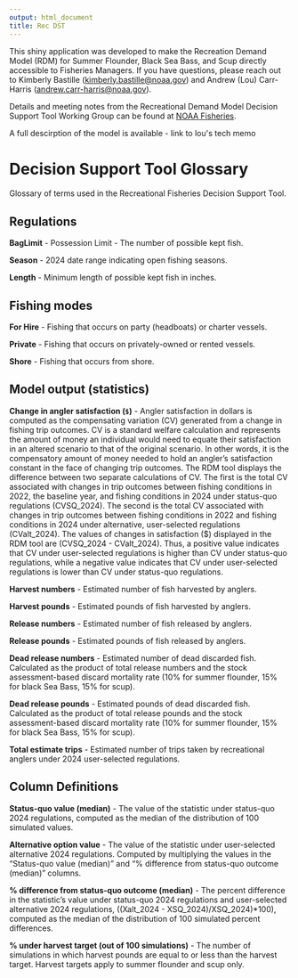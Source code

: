 ```yaml
---
output: html_document
title: Rec DST
---
```




This shiny application was developed to make the Recreation Demand Model (RDM) for Summer Flounder, Black Sea Bass, and Scup directly accessible to Fisheries Managers. If you have questions, please reach out to Kimberly Bastille (kimberly.bastille@noaa.gov) and Andrew (Lou) Carr-Harris (andrew.carr-harris@noaa.gov).

Details and meeting notes from the Recreational Demand Model Decision Support Tool Working Group can be found at [NOAA Fisheries](https://www.fisheries.noaa.gov/event/recreational-demand-model-decision-support-tool-working-group-summer-flounder-black-sea-bass). 

A full descirption of the model is available - link to lou's tech memo



# Decision Support Tool Glossary
Glossary of terms used in the Recreational Fisheries Decision Support Tool. 

## Regulations
**BagLimit** - Possession Limit - The number of possible kept fish. 

**Season** - 2024 date range indicating open fishing seasons. 

**Length** - Minimum length of possible kept fish in inches. 


## Fishing modes
**For Hire** - Fishing that occurs on party (headboats) or charter vessels.  

**Private** - Fishing that occurs on privately-owned or rented vessels. 

**Shore** - Fishing that occurs from shore.


## Model output (statistics)
**Change in angler satisfaction (`$`)** - Angler satisfaction in dollars is computed as the compensating variation (CV) generated from a change in fishing trip outcomes. CV is a standard welfare calculation and represents the amount of money an individual would need to equate their satisfaction in an altered scenario to that of the original scenario. In other words, it is the compensatory amount of money needed to hold an angler’s satisfaction constant in the face of changing trip outcomes. The RDM tool displays the difference between two separate calculations of CV. The first is the total CV associated with changes in trip outcomes between fishing conditions in 2022, the baseline year, and fishing conditions in 2024 under status-quo regulations (CVSQ_2024). The second is the total CV associated with changes in trip outcomes between fishing conditions in 2022 and fishing conditions in 2024 under alternative, user-selected regulations (CValt_2024). The values of changes in satisfaction ($) displayed in the RDM tool are (CVSQ_2024 - CValt_2024). Thus, a positive value indicates that CV under user-selected regulations is higher than CV under status-quo regulations, while a negative value indicates that CV under user-selected regulations is lower than CV under status-quo regulations. 

**Harvest numbers** - Estimated number of fish harvested by anglers. 

**Harvest pounds** - Estimated pounds of fish harvested by anglers.

**Release numbers** - Estimated number of fish released by anglers.
 
**Release pounds** - Estimated pounds of fish released by anglers. 

**Dead release numbers** - Estimated number of dead discarded fish. Calculated as the product of total release numbers and the stock assessment-based discard mortality rate (10% for summer flounder, 15% for black Sea Bass, 15% for scup).  

**Dead release pounds** - Estimated pounds of dead discarded fish. Calculated as the product of total release pounds and the stock assessment-based discard mortality rate (10% for summer flounder, 15% for black Sea Bass, 15% for scup).  

**Total estimate trips** - Estimated number of trips taken by recreational anglers under 2024 user-selected regulations. 

## Column Definitions
**Status-quo value (median)** - The value of the statistic under status-quo 2024 regulations, computed as the median of the distribution of 100 simulated values.

**Alternative option value** - The value of the statistic under user-selected alternative 2024 regulations. Computed by multiplying the values in the “Status-quo value (median)” and “% difference from status-quo outcome (median)” columns. 

**% difference from status-quo outcome (median)** - The percent difference in the statistic’s value under status-quo 2024 regulations and user-selected alternative 2024 regulations, ((Xalt_2024 - XSQ_2024)/XSQ_2024)*100), computed as the median of the distribution of 100 simulated percent differences. 

**% under harvest target (out of 100 simulations)** - The number of simulations in which harvest pounds are equal to or less than the harvest target. Harvest targets apply to summer flounder and scup only. 
